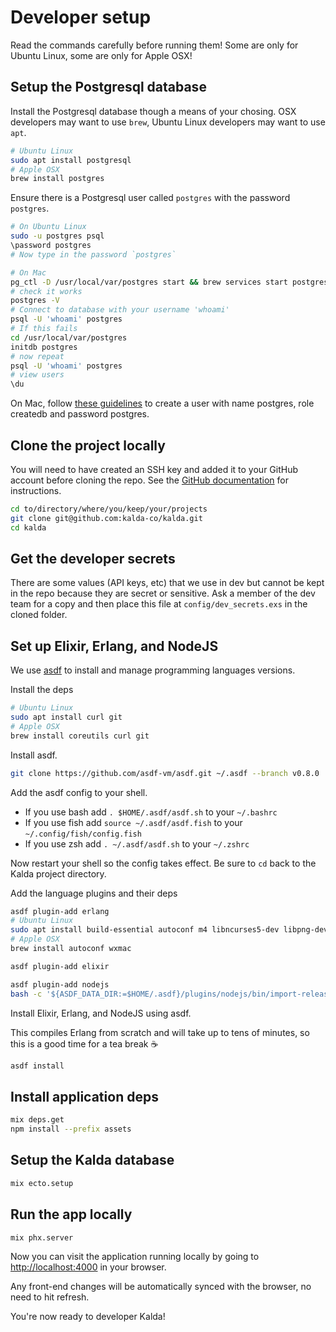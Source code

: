 # Developer setup

Read the commands carefully before running them! Some are only for Ubuntu Linux, some are only for Apple OSX!

## Setup the Postgresql database

Install the Postgresql database though a means of your chosing. OSX
developers may want to use `brew`, Ubuntu Linux developers may want to use
`apt`. 

```sh
# Ubuntu Linux
sudo apt install postgresql
# Apple OSX
brew install postgres
```

Ensure there is a Postgresql user called `postgres` with the password
`postgres`.

```sh
# On Ubuntu Linux
sudo -u postgres psql 
\password postgres
# Now type in the password `postgres`
```

```sh
# On Mac
pg_ctl -D /usr/local/var/postgres start && brew services start postgresql
# check it works
postgres -V
# Connect to database with your username 'whoami'
psql -U 'whoami' postgres
# If this fails
cd /usr/local/var/postgres
initdb postgres
# now repeat
psql -U 'whoami' postgres
# view users
\du
```

On Mac, follow [these guidelines](https://www.codementor.io/@engineerapart/getting-started-with-postgresql-on-mac-osx-are8jcopb#a1-create-role-with-psql) to create a user with name postgres, role createdb and password postgres.


## Clone the project locally

You will need to have created an SSH key and added it to your GitHub account
before cloning the repo. See the [GitHub documentation][gh-ssh] for instructions.

[gh-ssh]: https://docs.github.com/en/free-pro-team@latest/github/authenticating-to-github/connecting-to-github-with-ssh

```sh
cd to/directory/where/you/keep/your/projects
git clone git@github.com:kalda-co/kalda.git
cd kalda
```

## Get the developer secrets

There are some values (API keys, etc) that we use in dev but cannot be kept
in the repo because they are secret or sensitive. Ask a member of the dev team
for a copy and then place this file at `config/dev_secrets.exs` in the cloned 
folder.


## Set up Elixir, Erlang, and NodeJS 

We use [asdf](https://github.com/asdf-vm/asdf) to install and manage
programming languages versions.

Install the deps

```sh
# Ubuntu Linux
sudo apt install curl git
# Apple OSX
brew install coreutils curl git
```

Install asdf.

```sh
git clone https://github.com/asdf-vm/asdf.git ~/.asdf --branch v0.8.0
```

Add the asdf config to your shell.

- If you use bash add `. $HOME/.asdf/asdf.sh` to your `~/.bashrc`
- If you use fish add `source ~/.asdf/asdf.fish` to your `~/.config/fish/config.fish`
- If you use zsh add `. ~/.asdf/asdf.sh` to your `~/.zshrc`

Now restart your shell so the config takes effect. Be sure to `cd` back to
the Kalda project directory.

Add the language plugins and their deps

```sh
asdf plugin-add erlang
# Ubuntu Linux
sudo apt install build-essential autoconf m4 libncurses5-dev libpng-dev libssh-dev unixodbc-dev xsltproc libxml2-utils libncurses-dev
# Apple OSX
brew install autoconf wxmac
```

```sh
asdf plugin-add elixir
```

```sh
asdf plugin-add nodejs
bash -c '${ASDF_DATA_DIR:=$HOME/.asdf}/plugins/nodejs/bin/import-release-team-keyring'
```

Install Elixir, Erlang, and NodeJS using asdf. 

This compiles Erlang from scratch and will take up to tens of minutes, so
this is a good time for a tea break ☕

```sh
asdf install
```

## Install application deps

```sh
mix deps.get
npm install --prefix assets
```

## Setup the Kalda database

```sh
mix ecto.setup
```

## Run the app locally

```sh
mix phx.server
```
Now you can visit the application running locally by going to
<http://localhost:4000> in your browser. 

Any front-end changes will be automatically synced with the browser, no need
to hit refresh.

You're now ready to developer Kalda!
